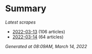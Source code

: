 # Summary
*Latest scrapes*
* [2022-03-13](https://github.com/nuuuwan/news_lk/blob/data/news_lk.2022-03-13.json) (106 articles)
* [2022-03-14](https://github.com/nuuuwan/news_lk/blob/data/news_lk.2022-03-14.json) (64 articles)

*Generated at 08:09AM, March 14, 2022*